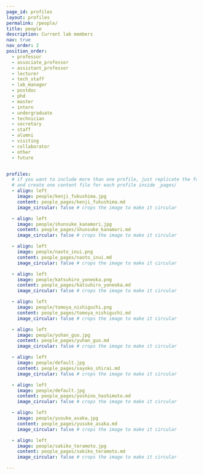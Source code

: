 ```yaml
---
page_id: profiles
layout: profiles
permalink: /people/
title: people
description: Current lab members
nav: true
nav_order: 2
position_order:
  - professor
  - associate_professor
  - assistant_professor
  - lecturer
  - tech_staff
  - lab_manager
  - postdoc
  - phd
  - master
  - intern
  - undergraduate
  - technician
  - secretary
  - staff
  - alumni
  - visiting
  - collaborator
  - other
  - future


profiles:
  # if you want to include more than one profile, just replicate the following block
  # and create one content file for each profile inside _pages/
  - align: left
    image: people/kenji_fukushima.jpg
    content: people_pages/kenji_fukushima.md
    image_circular: false # crops the image to make it circular

  - align: left
    image: people/shunsuke_kanamori.jpg
    content: people_pages/shunsuke_kanamori.md
    image_circular: false # crops the image to make it circular

  - align: left
    image: people/naoto_inui.png
    content: people_pages/naoto_inui.md
    image_circular: false # crops the image to make it circular

  - align: left
    image: people/katsuhiro_yoneoka.png
    content: people_pages/katsuhiro_yoneoka.md
    image_circular: false # crops the image to make it circular

  - align: left
    image: people/tomoya_nishiguchi.png
    content: people_pages/tomoya_nishiguchi.md
    image_circular: false # crops the image to make it circular

  - align: left
    image: people/yuhan_guo.jpg
    content: people_pages/yuhan_guo.md
    image_circular: false # crops the image to make it circular

  - align: left
    image: people/default.jpg
    content: people_pages/sayoko_shirai.md
    image_circular: false # crops the image to make it circular

  - align: left
    image: people/default.jpg
    content: people_pages/yoshino_hashimoto.md
    image_circular: false # crops the image to make it circular

  - align: left
    image: people/yusuke_asaka.jpg
    content: people_pages/yusuke_asaka.md
    image_circular: false # crops the image to make it circular

  - align: left
    image: people/sakiko_teramoto.jpg
    content: people_pages/sakiko_teramoto.md
    image_circular: false # crops the image to make it circular

---
```

<!--profiles:
  # if you want to include more than one profile, just replicate the following block
  # and create one content file for each profile inside _pages/
  - align: left
    image: /assets/img/people/kenji_fukushima.jpg
    content: kenji_fukushima.md
    image_circular: false # crops the image to make it circular
    more_info: >
      <p>555 your office number</p>
      <p>123 your address street</p>
      <p>Your City, State 12345</p>
---
